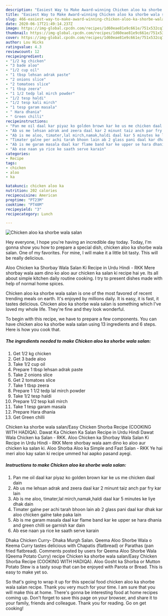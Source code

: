```yaml
---
description: "Easiest Way to Make Award-winning Chicken aloo ka shorbe wala salan"
title: "Easiest Way to Make Award-winning Chicken aloo ka shorbe wala salan"
slug: 466-easiest-way-to-make-award-winning-chicken-aloo-ka-shorbe-wala-salan
date: 2020-06-17T21:49:14.237Z
image: https://img-global.cpcdn.com/recipes/1d60eae81e9c661e/751x532cq70/chicken-aloo-ka-shorbe-wala-salan-recipe-main-photo.jpg
thumbnail: https://img-global.cpcdn.com/recipes/1d60eae81e9c661e/751x532cq70/chicken-aloo-ka-shorbe-wala-salan-recipe-main-photo.jpg
cover: https://img-global.cpcdn.com/recipes/1d60eae81e9c661e/751x532cq70/chicken-aloo-ka-shorbe-wala-salan-recipe-main-photo.jpg
author: Lou Hicks
ratingvalue: 4.3
reviewcount: 12
recipeingredient:
- "1/2 kg chicken"
- "3 bade aloo"
- "1/2 cup oil"
- "1 tbsp lehsan adrak paste"
- "2 onions slice"
- "2 tomatoes slice"
- "1 tbsp zeera"
- "1 1/2 tedp lal mirch powder"
- "1/2 tesp haldi"
- "1/2 tesp kali mirch"
- "1 tesp garam masala"
- " Hara dhania"
- " Green chilli"
recipeinstructions:
- "Pan me oil daal kar piyaz ko golden brown kar ke us me chicken daal dain"
- "Ab us me lehsan adrak and zeera daal kar 2 minunt taiz anch par fry kar lain"
- "Ab is me aloo, timater,lal mirch,namak,haldi daal kar 5 minutes ke liye dhak dain"
- "Timater galne per achi tarah bhoon lain ab 2 glass pani daal kar dhak kar aloo chicken galne take paka lain"
- "Ab is me garam masala daal kar flame band kar ke upper se hara dhania and green chilli se garnish kar dain"
- "Ab ese naan ya rice ke saath serve karain"
categories:
- Recipe
tags:
- chicken
- aloo
- ka

katakunci: chicken aloo ka 
nutrition: 202 calories
recipecuisine: American
preptime: "PT23M"
cooktime: "PT40M"
recipeyield: "3"
recipecategory: Lunch

---
```



![Chicken aloo ka shorbe wala salan](https://img-global.cpcdn.com/recipes/1d60eae81e9c661e/751x532cq70/chicken-aloo-ka-shorbe-wala-salan-recipe-main-photo.jpg)

Hey everyone, I hope you're having an incredible day today. Today, I'm gonna show you how to prepare a special dish, chicken aloo ka shorbe wala salan. One of my favorites. For mine, I will make it a little bit tasty. This will be really delicious.

Aloo Chicken ka Shorbay Wala Salan Ki Recipe in Urdu Hindi - RKK Mere shorbay wala aam dino ko aloo aur chicken ka salan ki recipe hai ye. Its all about simple kitchen daily routine cooking. I try to present dishes made with help of normal home spices.

Chicken aloo ka shorbe wala salan is one of the most favored of recent trending meals on earth. It's enjoyed by millions daily. It is easy, it is fast, it tastes delicious. Chicken aloo ka shorbe wala salan is something which I've loved my whole life. They're fine and they look wonderful.


To begin with this recipe, we have to prepare a few components. You can have chicken aloo ka shorbe wala salan using 13 ingredients and 6 steps. Here is how you cook that.

<!--inarticleads1-->

##### The ingredients needed to make Chicken aloo ka shorbe wala salan:

1. Get 1/2 kg chicken
1. Get 3 bade aloo
1. Take 1/2 cup oil
1. Prepare 1 tbsp lehsan adrak paste
1. Take 2 onions slice
1. Get 2 tomatoes slice
1. Take 1 tbsp zeera
1. Prepare 1 1/2 tedp lal mirch powder
1. Take 1/2 tesp haldi
1. Prepare 1/2 tesp kali mirch
1. Take 1 tesp garam masala
1. Prepare  Hara dhania
1. Get  Green chilli


Chicken ka shorbe wala salan/Easy Chicken Shorba Recipe (COOKING WITH HADIQA). Dawat Ka Chicken Ka Salan Recipe in Urdu Hindi Dawat Wala Chicken ka Salan - RKK. Aloo Chicken ka Shorbay Wala Salan Ki Recipe in Urdu Hindi - RKK Mere shorbay wala aam dino ko aloo aur chicken ka salan ki. Aloo Shorba Aloo ka Simple and Fast Salan - RKK Ye hai meri aloo kay salan ki recipe ummed hai aapko pasand ayegi. 

<!--inarticleads2-->

##### Instructions to make Chicken aloo ka shorbe wala salan:

1. Pan me oil daal kar piyaz ko golden brown kar ke us me chicken daal dain
1. Ab us me lehsan adrak and zeera daal kar 2 minunt taiz anch par fry kar lain
1. Ab is me aloo, timater,lal mirch,namak,haldi daal kar 5 minutes ke liye dhak dain
1. Timater galne per achi tarah bhoon lain ab 2 glass pani daal kar dhak kar aloo chicken galne take paka lain
1. Ab is me garam masala daal kar flame band kar ke upper se hara dhania and green chilli se garnish kar dain
1. Ab ese naan ya rice ke saath serve karain


Dhaka Chicken Curry- Dhaka Murgh Salan. Qeema Aloo Shorbe Wala o Keema Curry tastes delicious with Chapatis (flatbread) or Parathas (pan fried flatbread). Comments posted by users for Qeema Aloo Shorbe Wala (Qeema Potato Curry) recipe Chicken ka shorbe wala salan/Easy Chicken Shorba Recipe (COOKING WITH HADIQA). Aloo Gosht ka Shorba or Mutton Potato Stew is a tasty soup that can be enjoyed with Parota or Bread. This is easy to make yet so. 

So that's going to wrap it up for this special food chicken aloo ka shorbe wala salan recipe. Thank you very much for your time. I am sure that you will make this at home. There's gonna be interesting food at home recipes coming up. Don't forget to save this page on your browser, and share it to your family, friends and colleague. Thank you for reading. Go on get cooking!
